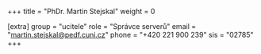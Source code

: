 +++
title = "PhDr. Martin Stejskal"
weight = 0

[extra]
group = "ucitele"
role = "Správce serverů"
email = "martin.stejskal@pedf.cuni.cz"
phone = "+420 221 900 239"
sis = "02785"
+++

